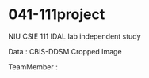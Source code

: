 # 041-111project

NIU CSIE 111 IDAL lab independent study

Data : CBIS-DDSM Cropped Image

TeamMember :
